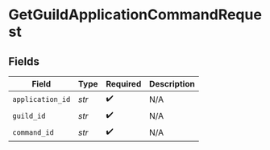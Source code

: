 # GetGuildApplicationCommandRequest


## Fields

| Field              | Type               | Required           | Description        |
| ------------------ | ------------------ | ------------------ | ------------------ |
| `application_id`   | *str*              | :heavy_check_mark: | N/A                |
| `guild_id`         | *str*              | :heavy_check_mark: | N/A                |
| `command_id`       | *str*              | :heavy_check_mark: | N/A                |